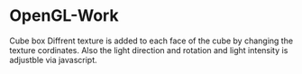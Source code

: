 # OpenGL-Work
  Cube box
  Diffrent texture is added to each face of the cube by changing the texture cordinates. 
  Also the light direction and rotation and light intensity is adjustble via javascript.
  
